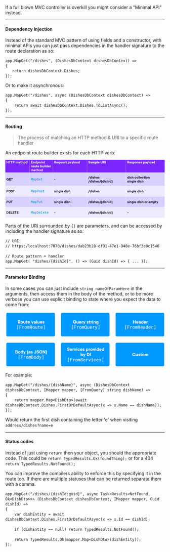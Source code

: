  If a full blown MVC controller is overkill you might consider a "Minimal API" instead.  


 ---

 #### Dependency Injection

 Instead of the standard MVC pattern of using fields and a constructor, with minimal APIs you can just pass dependencies in the handler signature to the route declaration as so:

 ```
 app.MapGet("/dishes", (DishesDbContext dishesDbContext) =>
{
    return dishesDbContext.Dishes;
});
```

Or to make it asynchronous:

```
app.MapGet("/dishes", async (DishesDbContext dishesDbContext) =>
{
    return await dishesDbContext.Dishes.ToListAsync();
});
```

---

#### Routing 

> The process of matching an HTTP method & URI to a specific route handler

An endpoint route builder exists for each HTTP verb:

![Route Methods](RouteMethods.png)

Parts of the URI surrounded by `{}` are parameters, and can be accessed by including the handler signature as so:

```
// URI:
// https:/localhost:7070/dishes/dab23b28-df91-47e1-948e-76bf3e0c1546

// Route pattern + handler
app.MapGet( "dishes/{dishId}", () => (Guid dishId) => { ... });
```

---

#### Parameter Binding

In some cases you can just include `string nameOfParamHere` in the arguments, then access them in the body of the method, or to be more verbose you can use explicit binding to state where you expect the data to come from:

![Route descriptions](RouteDescriptions.png)

For example:
```
app.MapGet("/dishes/{dishName}", async (DishesDbContext dishesDbContext, IMapper mapper, [FromQuery] string dishName) =>
{
    return mapper.Map<DishDto>(await dishesDbContext.Dishes.FirstOrDefaultAsync(x => x.Name == dishName));
});
```

Would return the first dish containing the letter 'e' when visiting `address/dishes?name=e`

---

#### Status codes

Instead of just using `return` then your object, you should the appropriate code.  This could be `return TypedResults.Ok(foundThing);` or for a 404 `return TypedResults.NotFound();`

You can improve the compilers ability to enforce this by specifying it in the route too.  If there are multiple statuses that can be returned separate them with a comma.
```
app.MapGet("/dishes/{dishId:guid}", async Task<Results<NotFound, Ok<DishDto>>> (DishesDbContext dishesDbContext, IMapper mapper, Guid dishId) =>
{
    var dishEntity = await dishesDbContext.Dishes.FirstOrDefaultAsync(x => x.Id == dishId);

    if (dishEntity == null) return TypedResults.NotFound();
    
    return TypedResults.Ok(mapper.Map<DishDto>(dishEntity));
});
```